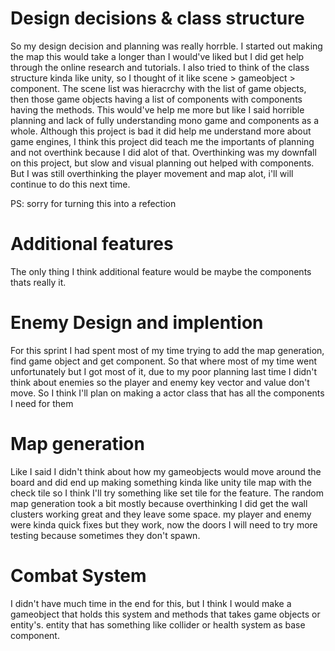 # Design decisions & class structure
So my design decision and planning was really horrble. I started out making the map this would take a longer than I would've liked but I did get help through the online research and tutorials. I also tried to think of the class structure kinda like unity, so I thought of it like scene > gameobject > component.
The scene list was hieracrchy with the list of game objects, then those game objects having a list of components with components having the methods. This would've help me more but like I said horrible planning and lack of fully understanding mono game and components as a whole.
Although this project is bad it did help me understand more about game engines, I think this project did teach me the importants of planning and not overthink because I did alot of that.
Overthinking was my downfall on this project, but slow and visual planning out helped with components. But I was still overthinking the player movement and map alot, i'll will continue to do this next time.

PS: sorry for turning this into a refection 

# Additional features
The only thing I think additional feature would be maybe the components thats really it.

# Enemy Design and implention 
For this sprint I had spent most of my time trying to add the map generation, find game object and get component.
So that where most of my time went unfortunately but I got most of it, due to my poor planning last time I didn't think about
enemies so the player and enemy key vector and value don't move.
So I think I'll plan on making a actor class that has all the components I need for them

# Map generation
Like I said I didn't think about how my gameobjects would move around the board and did end up making something
kinda like unity tile map with the check tile so I think I'll try something like set tile for the feature.
The random map generation took a bit mostly because overthinking I did get the wall clusters working great and they leave some space.
my player and enemy were kinda quick fixes but they work, now the doors I will need to try more testing because sometimes they don't spawn.

# Combat System
I didn't have much time in the end for this, but I think I would make a gameobject that holds this system and methods that takes game objects or entity's.
entity that has something like collider or health system as base component.
